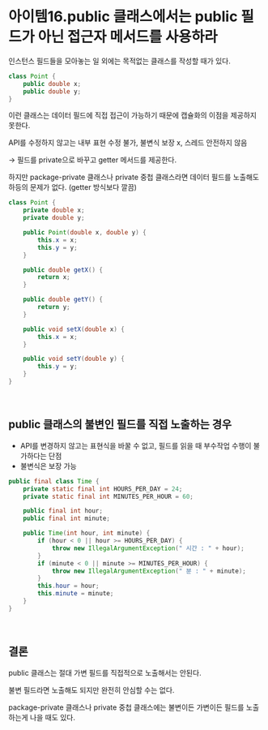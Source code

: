 # 아이템16.public 클래스에서는 public 필드가 아닌 접근자 메서드를 사용하라

인스턴스 필드들을 모아놓는 일 외에는 목적없는 클래스를 작성할 때가 있다.

```java
class Point {
    public double x;
    public double y;
}
```

이런 클래스는 데이터 필드에 직접 접근이 가능하기 때문에 캡슐화의 이점을 제공하지 못한다.

API를 수정하지 않고는 내부 표현 수정 불가, 불변식 보장 x, 스레드 안전하지 않음

→ 필드를 private으로 바꾸고 getter 메서드를 제공한다.

하지만 package-private 클래스나 private 중첩 클래스라면 데이터 필드를 노출해도 하등의 문제가 없다. (getter 방식보다 깔끔)

```java
class Point {
    private double x;
    private double y;

    public Point(double x, double y) {
        this.x = x;
        this.y = y;
    }

    public double getX() {
        return x;
    }

    public double getY() {
        return y;
    }

    public void setX(double x) {
        this.x = x;
    }

    public void setY(double y) {
        this.y = y;
    }
}
```

<br>

## **public 클래스의 불변인 필드를 직접 노출하는 경우**

- API를 변경하지 않고는 표현식을 바꿀 수 없고, 필드를 읽을 때 부수작업 수행이 불가하다는 단점
- 불변식은 보장 가능

```java
public final class Time {
    private static final int HOURS_PER_DAY = 24;
    private static final int MINUTES_PER_HOUR = 60;

    public final int hour;
    public final int minute;

    public Time(int hour, int minute) {
        if (hour < 0 || hour >= HOURS_PER_DAY) {
            throw new IllegalArgumentException(" 시간 : " + hour);
        }
        if (minute < 0 || minute >= MINUTES_PER_HOUR) {
            throw new IllegalArgumentException(" 분 : " + minute);
        }
        this.hour = hour;
        this.minute = minute;
    }
}
```

<br>

## **결론**

public 클래스는 절대 가변 필드를 직접적으로 노출해서는 안된다.

불변 필드라면 노출해도 되지만 완전히 안심할 수는 없다.

package-private 클래스나 private 중첩 클래스에는 불변이든 가변이든 필드를 노출하는게 나을 때도 있다.